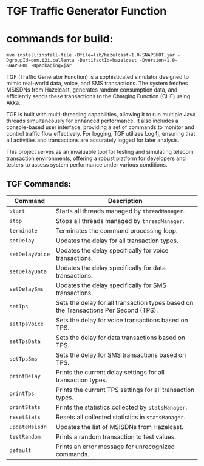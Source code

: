 # TGF Traffic Generator Function

# commands for build:
    mvn install:install-file -Dfile=lib/hazelcast-1.0-SNAPSHOT.jar -DgroupId=com.i2i.cellenta -DartifactId=hazelcast -Dversion=1.0-SNAPSHOT -Dpackaging=jar

    

TGF (Traffic Generator Function) is a sophisticated simulator designed to mimic real-world data, voice, and SMS transactions.
The system fetches MSISDNs from Hazelcast, generates random consumption data, and efficiently sends these transactions
to the Charging Function (CHF) using Akka.

TGF is built with multi-threading capabilities, allowing it to run multiple Java threads simultaneously for enhanced performance.
It also includes a console-based user interface, providing a set of commands to monitor and control traffic flow effectively.
For logging, TGF utilizes Log4j, ensuring that all activities and transactions are accurately logged for later analysis.

This project serves as an invaluable tool for testing and simulating telecom transaction environments,
offering a robust platform for developers and testers to assess system performance under various conditions.


## TGF Commands:

| Command           | Description                                                                 |
|-------------------|-----------------------------------------------------------------------------|
| `start`           | Starts all threads managed by `threadManager`.                              |
| `stop`            | Stops all threads managed by `threadManager`.                               |
| `terminate`       | Terminates the command processing loop.                                     |
| `setDelay`        | Updates the delay for all transaction types.                                |
| `setDelayVoice`   | Updates the delay specifically for voice transactions.                      |
| `setDelayData`    | Updates the delay specifically for data transactions.                       |
| `setDelaySms`     | Updates the delay specifically for SMS transactions.                        |
| `setTps`          | Sets the delay for all transaction types based on the Transactions Per Second (TPS). |
| `setTpsVoice`     | Sets the delay for voice transactions based on TPS.                         |
| `setTpsData`      | Sets the delay for data transactions based on TPS.                          |
| `setTpsSms`       | Sets the delay for SMS transactions based on TPS.                           |
| `printDelay`      | Prints the current delay settings for all transaction types.                |
| `printTps`        | Prints the current TPS settings for all transaction types.                  |
| `printStats`      | Prints the statistics collected by `statsManager`.                          |
| `resetStats`      | Resets all collected statistics in `statsManager`.                          |
| `updateMsisdn`    | Updates the list of MSISDNs from Hazelcast.                                 |
| `testRandom`      | Prints a random transaction to test values.                                 |
| `default`         | Prints an error message for unrecognized commands.                          |
